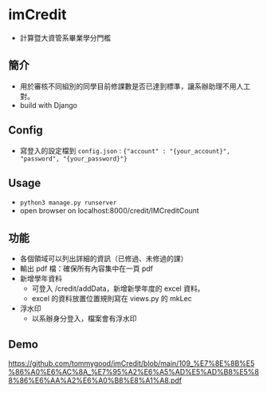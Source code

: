 # imCredit
- 計算暨大資管系畢業學分門檻

## 簡介
- 用於審核不同組別的同學目前修課數是否已達到標準，讓系辦助理不用人工對。
- build with Django

## Config
- 寫登入的設定檔到 `config.json` :  `{"account" : "{your_account}", "password", "{your_password}"}`

## Usage
- `python3 manage.py runserver`
- open browser on localhost:8000/credit/IMCreditCount

## 功能
- 各個領域可以列出詳細的資訊（已修過、未修過的課）
- 輸出 pdf 檔：確保所有內容集中在一頁 pdf
- 新增學年資料
  - 可登入 /credit/addData，新增新學年度的 excel 資料。
  - excel 的資料放置位置規則寫在 views.py 的 mkLec
- 浮水印
  - 以系辦身分登入，檔案會有浮水印

## Demo
https://github.com/tommygood/imCredit/blob/main/109_%E7%8E%8B%E5%86%A0%E6%AC%8A_%E7%95%A2%E6%A5%AD%E5%AD%B8%E5%88%86%E6%AA%A2%E6%A0%B8%E8%A1%A8.pdf
